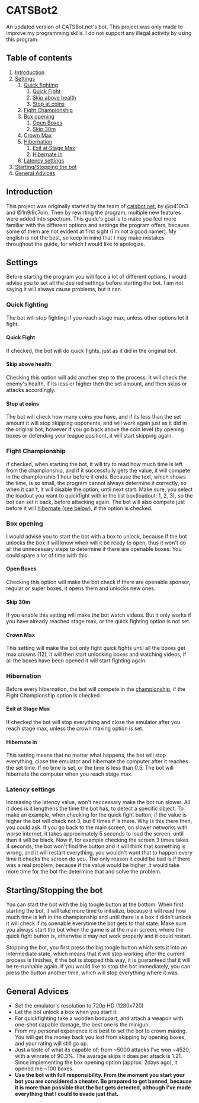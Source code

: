 # CATSBot2
An updated version of CATSBot.net's bot. This project was only made to improve my programming skills. I do not support any illegal activity by using this program.

## Table of contents
1. [Introduction](#introduction)
2. [Settings](#settings)
    1. [Quick fighting](#quick-fighting)
        1. [Quick Fight](#quick-fight)
        2. [Skip above health](#skip-above-health)
        3. [Stop at coins](#stop-at-coins)
    2. [Fight Championship](#fight-championship)
    3. [Box opening](#box-opening)
        1. [Open Boxes](#open-boxes)
        2. [Skip 30m](#skip-30m)
	3. [Crown Max](#crown-max)
    4. [Hibernation](#hibernation)
        1. [Exit at Stage Max](#exit-at-stage-max)
        2. [Hibernate in](#hibernate-in)
    5. [Latency settings](#latency-settings)
3. [Starting/Stopping the bot](#startingstopping-the-bot)
4. [General Advices](#general-advices)
	
## Introduction
This project was originally started by the team of [catsbot.net](https://catsbot.net), by @p410n3 and @1n9i9c7om. Then by rewriting the program, multiple new features were added into spectrum. This guide's goal is to make you feel more familiar with the different options and settings the program offers, because some of them are not evident at first sight (I'm not a good namer). My english is not the best, so keep in mind that I may make mistakes throughout the guide, for which I would like to apologize.
## Settings
Before starting the program you will face a lot of different options. I would advise you to set all the desired settings before starting the bot. I am not saying it will always cause problems, but it can.
### Quick fighting
The bot will stop fighting if you reach stage max, unless other options let it fight.
#### Quick Fight
If checked, the bot will do quick fights, just as it did in the original bot.
#### Skip above health
Checking this option will add another step to the process. It will check the enemy's health, if its less or higher then the set amount, and then skips or attacks accordingly.
#### Stop at coins
The bot will check how many coins you have, and if its less than the set amount it will stop skipping opponents, and will work again just as it did in the original bot, however if you go back above the coin level (by opening boxes or defending your league position), it will start skipping again.
### Fight Championship
if checked, when starting the bot, it will try to read how much time is left from the championship, and if it successfully gets the value, it will compete in the championship 1 hour before it ends. Because the text, which shows the time, is so small, the program cannot always determine it correctly, so when it can't, it will disable the option, until next start. Make sure, you select the loadout you want to quickfight with in the list box(loadout: 1, 2, 3), so the bot can set it back, before attacking again. The bot will also compete just before it will [hibernate (see below)](#hibernation), if the option is checked.
### Box opening
I would advise you to start the bot with a box to unlock, because if the bot unlocks the box it will know when will it be ready to open, thus it won't do all the unnecessary steps to determine if there are openable boxes. You could spare a lot of time with this.
#### Open Boxes
Checking this option will make the bot check if there are openable sponsor, regular or super boxes, it opens them and unlocks new ones.
#### Skip 30m
If you enable this setting will make the bot watch videos. But it only works if you have already reached stage max, or the quick fighting option is not set.
#### Crown Max
This setting will make the bot only fight quick fights until all the boxes get max crowns (12), it will then start unlocking boxes and watching videos, if all the boxes have been opened it will start fighting again.
### Hibernation
Before every hibernation, the bot will compete in the [championship](#fight-championship), if the Fight Championship option is checked.
#### Exit at Stage Max
If checked the bot will stop everything and close the emulator after you reach stage max, unless the crown maxing option is set.
#### Hibernate in
This setting means that no matter what happens, the bot will stop everything, close the emulator and hibernate the computer after it reaches the set time. If no time is set, or the time is less than 0.5. The bot will hibernate the computer when you reach stage max.
### Latency settings
Increasing the latency value, won't neccessary make the bot run slower. All it does is it lengthens the time the bot has, to detect a specific object. To make an example, when checking for the quick fight button, if the value is higher the bot will check not 3, but 6 times if is there. Why is this there then, you could ask. If you go back to the main screen, on slower networks with worse internet, it takes approximately 5 seconds to load the screen, until then it will be black. Now if, for example checking the screen 3 times takes 4 seconds, the bot won't find the button and it will think that something is wrong, and it will restart everything, you wouldn't want that to happen every time it checks the screen do you. The only reason it could be bad is if there was a real problem, because if the value would be higher, it would take more time for the bot the determine that and solve the problem.
## Starting/Stopping the bot
You can start the bot with the big toogle button at the bottom. When first starting the bot, it will take more time to initialize, because it will read how much time is left in the championship and until there is a box it didn't unlock it will check if its openable everytime the bot gets to that state. Make sure you always start the bot when the game is at the main screen, where the quick fight button is, otherwise it may not work properly and it could restart.

Stopping the bot, you first press the big toogle button which sets it into an intermediate state, which means that it will stop working after the current process is finishes, if the bot is stopped this way, it is guaranteed that it will be re-runnable again. If you would like to stop the bot immediately, you can press the button another time, which will stop everything where it was.
## General Advices
- Set the emulator's resolution to 720p HD (1280x720)
- Let the bot unlock a box when you start it.
- For quickfighting take a wooden bodypart, and attach a weapon with one-shot capable damage, the best one is the minigun.
- From my personal experience it is best to set the bot to crown maxing. You will get the money back you lost from skipping by opening boxes, and your rating will still go up.
- Just a taste of what its capable of: from ~5000 attacks I've won ~4520, with a winrate of 90.3%. The avarage skips it does per attack is 1.21. Since implementing the box opening option (approx. 2days ago), it opened me ~100 boxes.
- __Use the bot with full responsibility. From the moment you start your bot you are considered a cheater. Be prepared to get banned, because it is more than possible that the bot gets detected, although I've made everything that I could to evade just that.__
